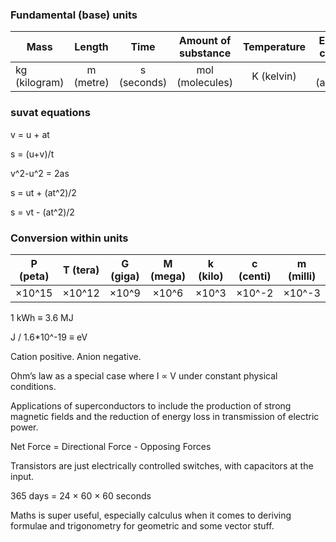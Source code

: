 ### Fundamental (base) units
|  Mass  |  Length  |  Time  |  Amount of substance  |Temperature  |Electric current  |  Luminous intensity  |
| ------------- |:-------------:|:-------------:|:-------------:|:-------------:|:-------------:| -----:|
| kg (kilogram) | m (metre) | s (seconds) | mol (molecules) | K (kelvin) | A (ampere) | cd (candela) |

### suvat equations
v = u + at

s = (u+v)/t

v^2-u^2 = 2as

s = ut + (at^2)/2

s = vt - (at^2)/2

### Conversion within units

| P (peta) | T (tera) | G (giga) | M (mega) | k (kilo) | c (centi) | m (milli) | μ (micro) | n (nano) | p (pico) | f (femto) |
| ----------- |:-----------:|:-----------:|:-----------:|:-----------:|:-----------:|:-----------:|:-----------:|:-----------:|:-----------:| ---------:|
| ×10^15 | ×10^12 | ×10^9 | ×10^6 | ×10^3 | ×10^-2 | ×10^-3 | ×10^-6 | ×10^-9 | ×10^-12 | ×10^-15 |

1 kWh ≡ 3.6 MJ       

J / 1.6*10^-19 ≡ eV

Cation positive. Anion negative.

Ohm’s law as a special case where I ∝ V under constant physical conditions.

Applications of superconductors to include the production of strong magnetic fields and the reduction of energy loss in transmission of electric power.

Net Force = Directional Force - Opposing Forces

Transistors are just electrically controlled switches, with capacitors at the input.

365 days = 24 × 60 × 60 seconds

Maths is super useful, especially calculus when it comes to deriving formulae and trigonometry for geometric and some vector stuff.
